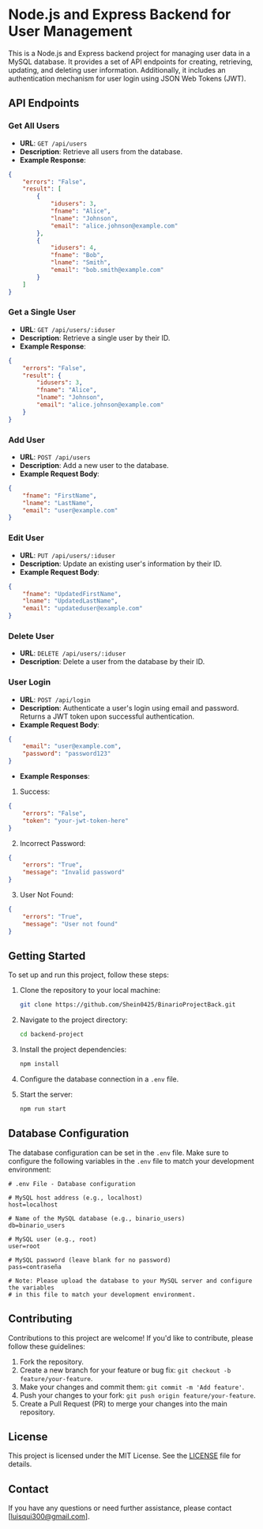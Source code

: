 # Node.js and Express Backend for User Management

This is a Node.js and Express backend project for managing user data in a MySQL database. It provides a set of API endpoints for creating, retrieving, updating, and deleting user information. Additionally, it includes an authentication mechanism for user login using JSON Web Tokens (JWT).

## API Endpoints

### Get All Users

- **URL**: `GET /api/users`
- **Description**: Retrieve all users from the database.
- **Example Response**:

```json
{
    "errors": "False",
    "result": [
        {
            "idusers": 3,
            "fname": "Alice",
            "lname": "Johnson",
            "email": "alice.johnson@example.com"
        },
        {
            "idusers": 4,
            "fname": "Bob",
            "lname": "Smith",
            "email": "bob.smith@example.com"
        }
    ]
}
```

### Get a Single User

- **URL**: `GET /api/users/:iduser`
- **Description**: Retrieve a single user by their ID.
- **Example Response**:

```json
{
    "errors": "False",
    "result": {
        "idusers": 3,
        "fname": "Alice",
        "lname": "Johnson",
        "email": "alice.johnson@example.com"
    }
}
```

### Add User

- **URL**: `POST /api/users`
- **Description**: Add a new user to the database.
- **Example Request Body**:

```json
{
    "fname": "FirstName",
    "lname": "LastName",
    "email": "user@example.com"
}
```

### Edit User

- **URL**: `PUT /api/users/:iduser`
- **Description**: Update an existing user's information by their ID.
- **Example Request Body**:

```json
{
    "fname": "UpdatedFirstName",
    "lname": "UpdatedLastName",
    "email": "updateduser@example.com"
}
```

### Delete User

- **URL**: `DELETE /api/users/:iduser`
- **Description**: Delete a user from the database by their ID.

### User Login

- **URL**: `POST /api/login`
- **Description**: Authenticate a user's login using email and password. Returns a JWT token upon successful authentication.
- **Example Request Body**:

```json
{
    "email": "user@example.com",
    "password": "password123"
}
```

- **Example Responses**:

1. Success:

```json
{
    "errors": "False",
    "token": "your-jwt-token-here"
}
```

2. Incorrect Password:

```json
{
    "errors": "True",
    "message": "Invalid password"
}
```

3. User Not Found:

```json
{
    "errors": "True",
    "message": "User not found"
}
```

## Getting Started

To set up and run this project, follow these steps:

1. Clone the repository to your local machine:

   ```bash
   git clone https://github.com/Shein0425/BinarioProjectBack.git
   ```

2. Navigate to the project directory:

   ```bash
   cd backend-project
   ```

3. Install the project dependencies:

   ```bash
   npm install
   ```

4. Configure the database connection in a `.env` file.

5. Start the server:

   ```bash
   npm run start
   ```

## Database Configuration

The database configuration can be set in the `.env` file. Make sure to configure the following variables in the `.env` file to match your development environment:

```plaintext
# .env File - Database configuration

# MySQL host address (e.g., localhost)
host=localhost

# Name of the MySQL database (e.g., binario_users)
db=binario_users

# MySQL user (e.g., root)
user=root

# MySQL password (leave blank for no password)
pass=contraseña

# Note: Please upload the database to your MySQL server and configure the variables
# in this file to match your development environment.

```

## Contributing

Contributions to this project are welcome! If you'd like to contribute, please follow these guidelines:

1. Fork the repository.
2. Create a new branch for your feature or bug fix: `git checkout -b feature/your-feature`.
3. Make your changes and commit them: `git commit -m 'Add feature'`.
4. Push your changes to your fork: `git push origin feature/your-feature`.
5. Create a Pull Request (PR) to merge your changes into the main repository.

## License

This project is licensed under the MIT License. See the [LICENSE](LICENSE) file for details.

## Contact

If you have any questions or need further assistance, please contact [luisqui300@gmail.com].
